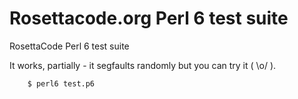 Rosettacode.org Perl 6 test suite
========

RosettaCode Perl 6 test suite

It works, partially - it segfaults randomly but you can try it ( \o/ ).

        $ perl6 test.p6

